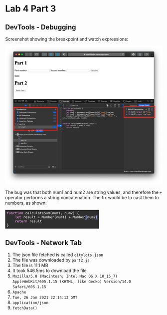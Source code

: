 # Lab 4 Part 3
## DevTools - Debugging

Screenshot showing the breakpoint and watch expressions:

![debugger](debugger.png)

The bug was that both num1 and num2 are string values, and therefore the `+` operator performs a string concatenation. The fix would be to cast them to numbers, as shown:

![fix](fix.png)

## DevTools - Network Tab

1. The json file fetched is called `citylots.json`
2. The file was downloaded by `part2.js`
3. The file is 11.1 MB
4. It took 546.5ms to download the file
5. `Mozilla/5.0 (Macintosh; Intel Mac OS X 10_15_7) AppleWebKit/605.1.15 (KHTML, like Gecko) Version/14.0 Safari/605.1.15`
6. `Apache`
7. `Tue, 26 Jan 2021 22:14:13 GMT`
8. `application/json`
9. `fetchData()`

